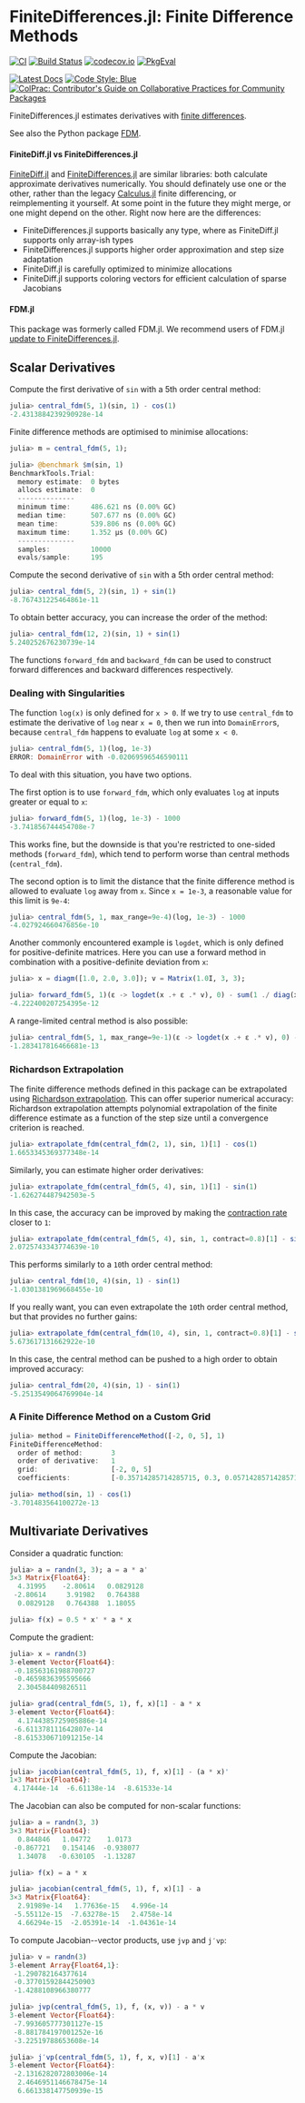 # FiniteDifferences.jl: Finite Difference Methods

[![CI](https://github.com/JuliaDiff/FiniteDifferences.jl/workflows/CI/badge.svg?branch=master)](https://github.com/JuliaDiff/FiniteDifferences.jl/actions?query=workflow%3ACI)
[![Build Status](https://travis-ci.org/JuliaDiff/FiniteDifferences.jl.svg?branch=master)](https://travis-ci.org/JuliaDiff/FiniteDifferences.jl)
[![codecov.io](https://codecov.io/github/JuliaDiff/FiniteDifferences.jl/coverage.svg?branch=master)](https://codecov.io/github/JuliaDiff/FiniteDifferences.jl?branch=master)
[![PkgEval](https://juliaci.github.io/NanosoldierReports/pkgeval_badges/F/FiniteDifferences.svg)](https://juliaci.github.io/NanosoldierReports/pkgeval_badges/report.html)

[![Latest Docs](https://img.shields.io/badge/docs-latest-blue.svg)](https://juliadiff.github.io/FiniteDifferences.jl/latest/)
[![Code Style: Blue](https://img.shields.io/badge/code%20style-blue-4495d1.svg)](https://github.com/invenia/BlueStyle)
[![ColPrac: Contributor's Guide on Collaborative Practices for Community Packages](https://img.shields.io/badge/ColPrac-Contributor's%20Guide-blueviolet)](https://github.com/SciML/ColPrac)

FiniteDifferences.jl estimates derivatives with [finite differences](https://en.wikipedia.org/wiki/Finite_difference).

See also the Python package [FDM](https://github.com/wesselb/fdm).

#### FiniteDiff.jl vs FiniteDifferences.jl
[FiniteDiff.jl](https://github.com/JuliaDiff/FiniteDiff.jl) and [FiniteDifferences.jl](https://github.com/JuliaDiff/FiniteDifferences.jl)
are similar libraries: both calculate approximate derivatives numerically.
You should definately use one or the other, rather than the legacy [Calculus.jl](https://github.com/JuliaMath/Calculus.jl) finite differencing, or reimplementing it yourself.
At some point in the future they might merge, or one might depend on the other.
Right now here are the differences:

 - FiniteDifferences.jl supports basically any type, where as FiniteDiff.jl supports only array-ish types
 - FiniteDifferences.jl supports higher order approximation and step size adaptation
 - FiniteDiff.jl is carefully optimized to minimize allocations
 - FiniteDiff.jl supports coloring vectors for efficient calculation of sparse Jacobians


#### FDM.jl
This package was formerly called FDM.jl. We recommend users of FDM.jl [update to FiniteDifferences.jl](https://github.com/JuliaDiff/FiniteDifferences.jl/issues/37).

## Scalar Derivatives

Compute the first derivative of `sin` with a 5th order central method:

```julia
julia> central_fdm(5, 1)(sin, 1) - cos(1)
-2.4313884239290928e-14
```

Finite difference methods are optimised to minimise allocations:

```julia
julia> m = central_fdm(5, 1);

julia> @benchmark $m(sin, 1)
BenchmarkTools.Trial:
  memory estimate:  0 bytes
  allocs estimate:  0
  --------------
  minimum time:     486.621 ns (0.00% GC)
  median time:      507.677 ns (0.00% GC)
  mean time:        539.806 ns (0.00% GC)
  maximum time:     1.352 μs (0.00% GC)
  --------------
  samples:          10000
  evals/sample:     195
```

Compute the second derivative of `sin` with a 5th order central method:

```julia
julia> central_fdm(5, 2)(sin, 1) + sin(1)
-8.767431225464861e-11
```

To obtain better accuracy, you can increase the order of the method:

```julia
julia> central_fdm(12, 2)(sin, 1) + sin(1)
5.240252676230739e-14
```

The functions `forward_fdm` and `backward_fdm` can be used to construct
forward differences and backward differences respectively.

### Dealing with Singularities

The function `log(x)` is only defined for `x > 0`.
If we try to use `central_fdm` to estimate the derivative of `log` near `x = 0`,
then we run into `DomainError`s, because `central_fdm` happens to evaluate `log`
at some `x < 0`.

```julia
julia> central_fdm(5, 1)(log, 1e-3)
ERROR: DomainError with -0.02069596546590111
```

To deal with this situation, you have two options.

The first option is to use `forward_fdm`, which only evaluates `log` at inputs
greater or equal to `x`:

```julia
julia> forward_fdm(5, 1)(log, 1e-3) - 1000
-3.741856744454708e-7
```

This works fine, but the downside is that you're restricted to one-sided
methods (`forward_fdm`), which tend to perform worse than central methods
(`central_fdm`).

The second option is to limit the distance that the finite difference method is
allowed to evaluate `log` away from `x`. Since `x = 1e-3`, a reasonable value
for this limit is `9e-4`:

```julia
julia> central_fdm(5, 1, max_range=9e-4)(log, 1e-3) - 1000
-4.027924660476856e-10
```

Another commonly encountered example is `logdet`, which is only defined
for positive-definite matrices.
Here you can use a forward method in combination with a positive-definite
deviation from `x`:

```julia
julia> x = diagm([1.0, 2.0, 3.0]); v = Matrix(1.0I, 3, 3);

julia> forward_fdm(5, 1)(ε -> logdet(x .+ ε .* v), 0) - sum(1 ./ diag(x))
-4.222400207254395e-12
```

A range-limited central method is also possible:

```julia
julia> central_fdm(5, 1, max_range=9e-1)(ε -> logdet(x .+ ε .* v), 0) - sum(1 ./ diag(x))
-1.283417816466681e-13
```

### Richardson Extrapolation

The finite difference methods defined in this package can be extrapolated using
[Richardson extrapolation](https://github.com/JuliaMath/Richardson.jl).
This can offer superior numerical accuracy:
Richardson extrapolation attempts polynomial extrapolation of the finite
difference estimate as a function of the step size until a convergence criterion
is reached.

```julia
julia> extrapolate_fdm(central_fdm(2, 1), sin, 1)[1] - cos(1)
1.6653345369377348e-14
```

Similarly, you can estimate higher order derivatives:

```julia
julia> extrapolate_fdm(central_fdm(5, 4), sin, 1)[1] - sin(1)
-1.626274487942503e-5
```

In this case, the accuracy can be improved by making the
[contraction rate](https://github.com/JuliaMath/Richardson.jl#usage) closer to
`1`:

```julia
julia> extrapolate_fdm(central_fdm(5, 4), sin, 1, contract=0.8)[1] - sin(1)
2.0725743343774639e-10
```

This performs similarly to a `10`th order central method:

```julia
julia> central_fdm(10, 4)(sin, 1) - sin(1)
-1.0301381969668455e-10
```

If you really want, you can even extrapolate the `10`th order central method,
but that provides no further gains:

```julia
julia> extrapolate_fdm(central_fdm(10, 4), sin, 1, contract=0.8)[1] - sin(1)
5.673617131662922e-10
```

In this case, the central method can be pushed to a high order to obtain
improved accuracy:

```julia
julia> central_fdm(20, 4)(sin, 1) - sin(1)
-5.2513549064769904e-14
```

### A Finite Difference Method on a Custom Grid

```julia
julia> method = FiniteDifferenceMethod([-2, 0, 5], 1)
FiniteDifferenceMethod:
  order of method:       3
  order of derivative:   1
  grid:                  [-2, 0, 5]
  coefficients:          [-0.35714285714285715, 0.3, 0.05714285714285714]

julia> method(sin, 1) - cos(1)
-3.701483564100272e-13
```

## Multivariate Derivatives

Consider a quadratic function:

```julia
julia> a = randn(3, 3); a = a * a'
3×3 Matrix{Float64}:
  4.31995    -2.80614   0.0829128
 -2.80614     3.91982   0.764388
  0.0829128   0.764388  1.18055

julia> f(x) = 0.5 * x' * a * x
```

Compute the gradient:

```julia
julia> x = randn(3)
3-element Vector{Float64}:
 -0.18563161988700727
 -0.4659836395595666
  2.304584409826511

julia> grad(central_fdm(5, 1), f, x)[1] - a * x
3-element Vector{Float64}:
  4.1744385725905886e-14
 -6.611378111642807e-14
 -8.615330671091215e-14
```

Compute the Jacobian:

```julia
julia> jacobian(central_fdm(5, 1), f, x)[1] - (a * x)'
1×3 Matrix{Float64}:
 4.17444e-14  -6.61138e-14  -8.61533e-14
```

The Jacobian can also be computed for non-scalar functions:

```julia
julia> a = randn(3, 3)
3×3 Matrix{Float64}:
  0.844846   1.04772    1.0173
 -0.867721   0.154146  -0.938077
  1.34078   -0.630105  -1.13287

julia> f(x) = a * x

julia> jacobian(central_fdm(5, 1), f, x)[1] - a
3×3 Matrix{Float64}:
  2.91989e-14   1.77636e-15   4.996e-14
 -5.55112e-15  -7.63278e-15   2.4758e-14
  4.66294e-15  -2.05391e-14  -1.04361e-14
```

To compute Jacobian--vector products, use `jvp` and `j′vp`:

```julia
julia> v = randn(3)
3-element Array{Float64,1}:
 -1.290782164377614
 -0.37701592844250903
 -1.4288108966380777

julia> jvp(central_fdm(5, 1), f, (x, v)) - a * v
3-element Vector{Float64}:
 -7.993605777301127e-15
 -8.881784197001252e-16
 -3.22519788653608e-14

julia> j′vp(central_fdm(5, 1), f, x, v)[1] - a'x
3-element Vector{Float64}:
 -2.1316282072803006e-14
  2.4646951146678475e-14
  6.661338147750939e-15
```
